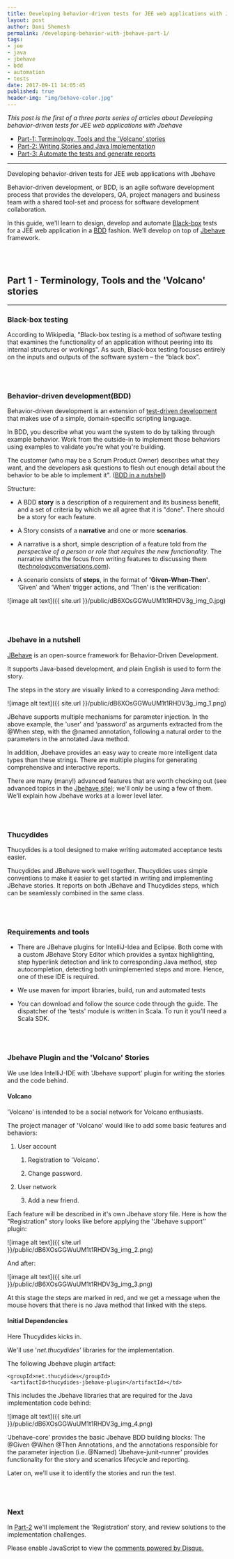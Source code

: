 ```yaml
---
title: Developing behavior-driven tests for JEE web applications with Jbehave - Part 1
layout: post
author: Dani Shemesh
permalink: /developing-behavior-with-jbehave-part-1/
tags:
- jee
- java
- jbehave
- bdd
- automation
- tests
date: 2017-09-11 14:05:45
published: true
header-img: "img/behave-color.jpg"
---
```


<i>This post is the first of a three parts series of articles about Developing behavior-driven tests for JEE web applications with Jbehave</i>

* [Part-1: Terminology, Tools and the 'Volcano' stories](https://fullgc.github.io/developing-behavior-with-jbehave-part-1)
* [Part-2: Writing Stories and Java Implementation](https://fullgc.github.io/developing-behavior-driven-tests-for-JEE-web-applications-with-Jbehave-part-2)
* [Part-3: Automate the tests and generate reports](https://fullgc.github.io/developing-behavior-driven-tests-for-JEE-web-applications-with-Jbehave-part-3)

------------------------------------------------------------------------------------------

Developing behavior-driven tests for JEE web applications with Jbehave

Behavior-driven development, or BDD, is an agile software development process that provides the developers, QA, project managers and business team with a shared tool-set and process for software development collaboration.

In this guide, we'll learn to design, develop and automate [Black-box](https://en.wikipedia.org/wiki/Black-box_testing) tests for a JEE web application in a [BDD](https://en.wikipedia.org/wiki/Behavior-driven_development) fashion. We’ll develop on top of [Jbehave](https://jbehave.org/) framework.

<br><br>
## Part 1 - Terminology, Tools and the 'Volcano' stories
---

### **Black-box testing**

According to Wikipedia, "Black-box testing is a method of software testing that examines the functionality of an application without peering into its internal structures or workings". As such, Black-box testing focuses entirely on the inputs and outputs of the software system – the “black box”.

<br><br>
### **Behavior-driven development(BDD)**

Behavior-driven development is an extension of [test-driven development](https://en.wikipedia.org/wiki/Test-driven_development) that makes use of a simple, domain-specific scripting language.

In BDD, you describe what you want the system to do by talking through example behavior. Work from the outside-in to implement those behaviors using examples to validate you're what you're building.

The customer (who may be a Scrum Product Owner) describes what they want, and the developers ask questions to flesh out enough detail about the behavior to be able to implement it". ([BDD in a nutshell](http://agilecoach.typepad.com/agile-coaching/2012/03/bdd-in-a-nutshell.html))

Structure:

* A BDD **story** is a description of a requirement and its business benefit, and a set of criteria by which we all agree that it is "done". There should be a story for each feature.

* A Story consists of a **narrative** and one or more **scenarios**.

* A narrative is a short, simple description of a feature told from *the perspective of a person or role that requires the new functionality*. The narrative shifts the focus from writing features to discussing them ([technologyconversations.com](https://technologyconversations.com/2013/11/17/behavior-driven-development-bdd-value-through-collaboration-part-2-narrative/)).

* A scenario consists of **steps**, in the format of **'Given-When-Then'**. ‘Given’ and ‘When’ trigger actions, and ‘Then’ is the verification:

![image alt text]({{ site.url }}/public/dB6XOsGGWuUM1t1RHDV3g_img_0.jpg)

<br><br>
### **Jbehave in a nutshell**

[JBehave](https://jbehave.org/) is an open-source framework for Behavior-Driven Development.

It supports Java-based development, and plain English is used to form the story.

The steps in the story are visually linked to a corresponding Java method:

![image alt text]({{ site.url }}/public/dB6XOsGGWuUM1t1RHDV3g_img_1.png)

JBehave supports multiple mechanisms for parameter injection. In the above example, the 'user' and ‘password’ as arguments extracted from the @When step, with the @named annotation, following a natural order to the parameters in the annotated Java method.

In addition, Jbehave provides an easy way to create more intelligent data types than these strings. There are multiple plugins for generating comprehensive and interactive reports.

There are many (many!) advanced features that are worth checking out (see advanced topics in the [Jbehave site](https://jbehave.org/reference/stable/reporting-stories.html)); we'll only be using a few of them. We’ll explain how Jbehave works at a lower level later.

<br><br>
### **Thucydides**

Thucydides is a tool designed to make writing automated acceptance tests easier.

Thucydides and JBehave work well together. Thucydides uses simple conventions to make it easier to get started in writing and implementing JBehave stories. It reports on both JBehave and Thucydides steps, which can be seamlessly combined in the same class.

<br><br>
### **Requirements and tools**

* There are JBehave plugins for IntelliJ-Idea and Eclipse. Both come with a custom JBehave Story Editor which provides a syntax highlighting, step hyperlink detection and link to corresponding Java method, step autocompletion, detecting both unimplemented steps and more. Hence, one of these IDE is required.

* We use maven for import libraries, build, run and automated tests

* You can download and follow the source code through the guide. The dispatcher of the 'tests' module is written in Scala. To run it you’ll need a Scala SDK.

<br><br>
### **Jbehave Plugin and the 'Volcano' Stories**

We use Idea IntelliJ-IDE with 'Jbehave support' plugin for writing the stories and the code behind.

#### Volcano

'Volcano' is intended to be a social network for Volcano enthusiasts.

The project manager of 'Volcano' would like to add some basic features and behaviors:

1. User account

    1. Registration to 'Volcano'.

    2. Change password.

2. User network

    3. Add a new friend.

Each feature will be described in it's own Jbehave story file. Here is how the "Registration" story looks like before applying the '‘Jbehave support’’ plugin:

![image alt text]({{ site.url }}/public/dB6XOsGGWuUM1t1RHDV3g_img_2.png)

And after:

![image alt text]({{ site.url }}/public/dB6XOsGGWuUM1t1RHDV3g_img_3.png)

At this stage the steps are marked in red, and we get a message when the mouse hovers that there is no Java method that linked with the steps.

#### Initial Dependencies

Here Thucydides kicks in.

We'll use '*net.thucydides’* libraries for the implementation.

The following Jbehave plugin artifact:

````
<groupId>net.thucydides</groupId>
 <artifactId>thucydides-jbehave-plugin</artifactId></td>
````


This includes the Jbehave libraries that are required for the Java implementation code behind:

  ![image alt text]({{ site.url }}/public/dB6XOsGGWuUM1t1RHDV3g_img_4.png)

'Jbehave-core' provides the basic Jbehave BDD building blocks: The @Given @When @Then Annotations, and the annotations responsible for the parameter injection (i.e. @Named) ‘Jbehave-junit-runner’ provides functionality for the story and scenarios lifecycle and reporting.

Later on, we'll use it to identify the stories and run the test.

<br><br>
### **Next**

In [Part-2](https://fullgc.github.io/developing-behavior-driven-tests-for-JEE-web-applications-with-Jbehave-part-2) we'll implement the 'Registration’ story, and review solutions to the implementation challenges.

<div id="disqus_thread"></div>
<script>
/**
*  RECOMMENDED CONFIGURATION VARIABLES: EDIT AND UNCOMMENT THE SECTION BELOW TO INSERT DYNAMIC VALUES FROM YOUR PLATFORM OR CMS.
*  LEARN WHY DEFINING THESE VARIABLES IS IMPORTANT: https://disqus.com/admin/universalcode/#configuration-variables*/
var disqus_config = function () {
this.page.url = "developing-behavior-with-jbehave-part-1/"
this.page.identifier = bdd-1
};
(function() { // DON'T EDIT BELOW THIS LINE
var d = document, s = d.createElement('script');
s.src = 'https://FullGC.disqus.com/embed.js';
s.setAttribute('data-timestamp', +new Date());
(d.head || d.body).appendChild(s);
})();
</script>
<noscript>Please enable JavaScript to view the <a href="https://disqus.com/?ref_noscript">comments powered by Disqus.</a></noscript>
